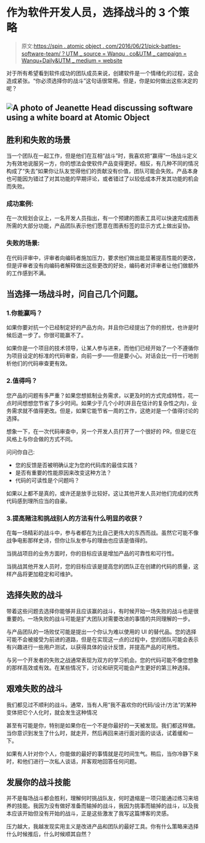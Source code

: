 # 作为软件开发人员，选择战斗的 3 个策略

> 原文:[https://spin . atomic object . com/2016/06/21/pick-battles-software-team/？UTM _ source = Wanqu . co&UTM _ campaign = Wanqu+Daily&UTM _ medium = website](https://spin.atomicobject.com/2016/06/21/pick-battles-software-team/?utm_source=wanqu.co&utm_campaign=Wanqu+Daily&utm_medium=website)

对于所有希望看到软件成功的团队成员来说，创建软件是一个情绪化的过程，这会造成紧张。“你必须选择你的战斗”这句话很常用。但是，你是如何做出这些决定的呢？

## ![A photo of Jeanette Head discussing software using a white board at Atomic Object](../Images/acbf55972363785d0589886f6377c8ff.png "Pick Your Battles Software")

## 胜利和失败的场景

当一个团队在一起工作，但是他们在互相“战斗”时，我喜欢把“赢得”一场战斗定义为有效地说服另一方，你的想法会使软件产品变得更好。相反，有几种不同的情况构成了“失去”如果你让队友觉得他们的贡献没有价值，团队可能会失败。产品本身也可能因为错过了对其功能的早期评论，或者错过了以较低成本开发其功能的机会而失败。

### 成功案例:

在一次规划会议上，一名开发人员指出，有一个预建的图表工具可以快速完成图表所需的大部分功能，产品团队表示他们愿意在图表标签的显示方式上做出妥协。

### 失败的场景:

在代码评审中，评审者向编码者施加压力，要求他们做出能显著提高性能的更改，但是评审者没有向编码者解释做出这些更改的好处，编码者对评审者让他们做额外的工作感到不满。

## 当选择一场战斗时，问自己几个问题。

### 1.你能赢吗？

如果你要对抗一个已经制定好的产品方向，并且你已经提出了你的担忧，也许是时候后退一步了。你很可能赢不了。

如果你是一个项目的技术领导，让某人参与进来，而他们已经开始了一个不遵循你为项目设定的标准的代码审查，向前一步——但是要小心。对话会比一行一行地剖析他们的代码审查更有效。

### 2.值得吗？

您产品的问题有多严重？如果您想抵制业务需求，以更及时的方式完成特性，花一点时间想想您节省了多少时间。如果少于几个小时(并且在估计的复杂性之内)，业务需求就不值得更改。但是，如果它能节省一周的工作，这绝对是一个值得讨论的选择。

想象一下，在一次代码审查中，另一个开发人员打开了一个很好的 PR，但是它在风格上与你会做的方式不同。

问问你自己:

*   您的反馈是否被明确认定为您的代码库的最佳实践？
*   是否有重要的性能原因来改变这种方法？
*   代码的可读性是个问题吗？

如果以上都不是真的，或许还是放手比较好。这让其他开发人员对他们完成的优秀代码感到理所应当的自豪。

### 3.提高赌注和挑战别人的方法有什么明显的收获？

在每一场精彩的战斗中，参与者都在为比自己更伟大的东西而战。虽然它可能不像战争电影那样史诗，但你让队友参与的理由也应该是值得的。

当挑战项目的业务方面时，你的目标应该是增加产品的可靠性和可行性。

当挑战其他开发人员时，您的目标应该是提高您的团队正在创建的代码的质量，这样产品将更加稳定和可维护。

## 选择失败的战斗

带着这些问题去选择你能够并且应该赢的战斗，有时候开始一场失败的战斗也是很重要的。一场失败的战斗可能是扩大团队对需要改进的事情的共同理解的一步。

与产品团队的一场败仗可能是提出一个你认为难以使用的 UI 的替代品。您的选择可能不会被接受为前进的道路，但是在实现这一点的过程中，您的团队可能会表示有兴趣进行一些用户测试，以获得具体的设计反馈，并提高产品的可用性。

与另一个开发者的失败之战通常表现为双方的学习机会。您的代码可能不像您想象的那样高效或有效。在某些情况下，讨论和研究可能会产生更好的第三种选择。

## 艰难失败的战斗

我们都见过不顺利的战斗。通常，当有人用“我不喜欢你的代码/设计/方法”的某种变体把它个人化时，就会发生这种情况

甚至有可能是你，特别是如果你在一个不是你最好的一天被发现。我们都这样做。当你意识到发生了什么时，就走开，然后再回来进行面对面的谈话，试着缓和一下。

如果有人针对你个人，你能做的最好的事情就是花时间生气。稍后，当你冷静下来时，和他们进行一次私人谈话，并客观地回答任何问题。

## 发展你的战斗技能

并不是每场战斗都会胜利，理解何时挑战队友，何时退缩是一项只能通过练习来培养的技能。我因为没有做好准备而输掉的战斗，我因为挑事而输掉的战斗，以及我本应该开始但没有开始的战斗，正是这些激发了我写这篇博客的灵感。

压力越大，我越发现实用主义是改进产品和团队的最好工具。你有什么策略来选择什么时候推后，什么时候顺其自然？